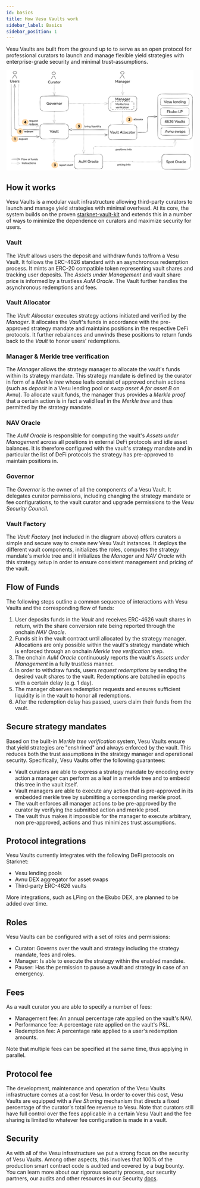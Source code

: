 ```yaml
---
id: basics
title: How Vesu Vaults work
sidebar_label: Basics
sidebar_position: 1
---
```


Vesu Vaults are built from the ground up to to serve as an open protocol for professional curators to launch and manage flexible yield strategies with enterprise-grade security and minimal trust-assumptions.

![Flow of Funds](../images/vesu-vaults-flow-of-funds.png)

## How it works

Vesu Vaults is a modular vault infrastructure allowing third-party curators to launch and manage yield strategies with minimal overhead. At its core, the system builds on the proven [starknet-vault-kit](https://github.com/ForgeYields/starknet_vault_kit) and extends this in a number of ways to minimize the dependence on curators and maximize security for users.

### Vault

The _Vault_ allows users the deposit and withdraw funds to/from a Vesu Vault. It follows the ERC-4626 standard with an asynchronous redemption process. It mints an ERC-20 compatible token representing vault shares and tracking user deposits. The _Assets under Management_ and vault share price is informed by a trustless _AuM Oracle_. The Vault further handles the asynchronous redemptions and fees.

### Vault Allocator

The _Vault Allocator_ executes strategy actions initiated and verified by the _Manager_. It allocates the _Vault_'s funds in accordance with the pre-approved strategy mandate and maintains positions in the respective DeFi protocols. It further rebalances and unwinds these positions to return funds back to the _Vault_ to honor users' redemptions.

### Manager & Merkle tree verification

The _Manager_ allows the strategy manager to allocate the vault's funds within its strategy mandate. This strategy mandate is defined by the curator in form of a _Merkle tree_ whose leafs consist of approved onchain actions (such as _deposit_ in a Vesu lending pool or _swap asset A for asset B_ on Avnu). To allocate vault funds, the manager thus provides a _Merkle proof_ that a certain action is in fact a valid leaf in the _Merkle tree_ and thus permitted by the strategy mandate.

### NAV Oracle

The _AuM Oracle_ is responsible for computing the vault's _Assets under Management_ across all positions in external DeFi protocols and idle asset balances. It is therefore configured with the vault's strategy mandate and in particular the list of DeFi protocols the strategy has pre-approved to maintain positions in.

### Governor

The _Governor_ is the owner of all the components of a Vesu Vault. It delegates curator permissions, including changing the strategy mandate or fee configurations, to the vault curator and upgrade permissions to the _Vesu Security Council_.

### Vault Factory

The _Vault Factory_ (not included in the diagram above) offers curators a simple and secure way to create new Vesu Vault instances. It deploys the different vault components, initializes the roles, computes the strategy mandate's merkle tree and it initializes the _Manager_ and _NAV Oracle_ with this strategy setup in order to ensure consistent management and pricing of the vault.

## Flow of Funds

The following steps outline a common sequence of interactions with Vesu Vaults and the corresponding flow of funds:

1. User deposits funds in the _Vault_ and receives ERC-4626 vault shares in return, with the share conversion rate being reported through the onchain _NAV Oracle_.
2. Funds sit in the vault contract until allocated by the strategy manager. Allocations are only possible within the vault's strategy mandate which is enforced through an onchain _Merkle tree verification_ step.
3. The onchain _AuM Oracle_ continuously reports the vault's _Assets under Management_ in a fully trustless manner.
4. In order to withdraw funds, users _request redemptions_ by sending the desired vault shares to the vault. Redemptions are batched in epochs with a certain delay (e.g. 1 day).
5. The manager observes redemption requests and ensures sufficient liquidity is in the vault to honor all redemptions.
6. After the redemption delay has passed, users claim their funds from the vault.

## Secure strategy mandates

Based on the built-in _Merkle tree verification_ system, Vesu Vaults ensure that yield strategies are "enshrined" and always enforced by the vault. This reduces both the trust assumptions in the strategy manager and operational security. Specifically, Vesu Vaults offer the following guarantees:

- Vault curators are able to express a strategy mandate by encoding every action a manager can perform as a leaf in a merkle tree and to embedd this tree in the vault itself.
- Vault managers are able to execute any action that is pre-approved in its embedded merkle tree by submitting a corresponding merkle proof.
- The vault enforces all manager actions to be pre-approved by the curator by verifying the submitted action and merkle proof.
- The vault thus makes it impossible for the manager to execute arbitrary, non pre-approved, actions and thus minimizes trust assumptions.

## Protocol integrations

Vesu Vaults currently integrates with the following DeFi protocols on Starknet:

- Vesu lending pools
- Avnu DEX aggregator for asset swaps
- Third-party ERC-4626 vaults

More integrations, such as LPing on the Ekubo DEX, are planned to be added over time.

## Roles

Vesu Vaults can be configured with a set of roles and permissions: 

- Curator: Governs over the vault and strategy including the strategy mandate, fees and roles.
- Manager: Is able to execute the strategy within the enabled mandate.
- Pauser: Has the permission to pause a vault and strategy in case of an emergency.

## Fees

As a vault curator you are able to specify a number of fees:

- Management fee: An annual percentage rate applied on the vault's NAV.
- Performance fee: A percentage rate applied on the vault's P&L.
- Redemption fee: A percentage rate applied to a user's redemption amounts.

Note that multiple fees can be specified at the same time, thus applying in parallel.

## Protocol fee

The development, maintenance and operation of the Vesu Vaults infrastructure comes at a cost for Vesu. In order to cover this cost, Vesu Vaults are equipped with a _Fee Sharing_ mechanism that directs a fixed percentage of the curator's total fee revenue to Vesu. Note that curators still have full control over the fees applicable in a certain Vesu Vault and the fee sharing is limited to whatever fee configuration is made in a vault.

## Security

As with all of the Vesu infrastructure we put a strong focus on the security of Vesu Vaults. Among other aspects, this involves that 100% of the production smart contract code is audited and covered by a bug bounty. You can learn more about our rigorous security process, our security partners, our audits and other resources in our Security [docs](/docs/security/index.md).
